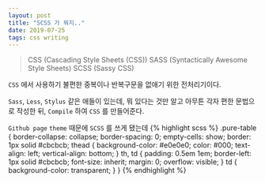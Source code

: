 ```yaml
---
layout: post
title: "SCSS 가 뭐지.."
date: 2019-07-25
tags: css writing
---
```

> CSS (Cascading Style Sheets (CSS))
> SASS (Syntactically Awesome Style Sheets)
> SCSS (Sassy CSS)

`CSS` 에서 사용하기 불편한 중복이나 반복구문을 없애기 위한 전처리기이다.

`Sass`, `Less`, `Stylus` 같은 애들이 있는데, 뭐 있다는 것만 알고
아무튼 각자 편한 문법으로 작성한 뒤, `Compile` 하여 `CSS` 를 만들어준다.

`Github page` `theme` 때문에 `SCSS` 를 쓰게 됐는데
{% highlight scss %}
.pure-table {
  border-collapse: collapse;
  border-spacing: 0;
  empty-cells: show;
  border: 1px solid #cbcbcb;
  thead {
    background-color: #e0e0e0;
    color: #000;
    text-align: left;
    vertical-align: bottom;
  }
  th, td {
    padding: 0.5em 1em;
    border-left: 1px solid #cbcbcb;
    font-size: inherit;
    margin: 0;
    overflow: visible;
  }
  td {
    background-color: transparent;
  }
}
{% endhighlight %}
